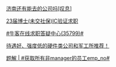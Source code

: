 [济南还有能去的公司吗[叹息]](https://www.nowcoder.com/feed/main/detail/46ad6d41771d478fbeffbca96e08a023?fromPut=jj-github&urlSource=extension-api)

[23届博士(未交社保)IC验证求职](https://www.nowcoder.com/feed/main/detail/bb9192f7165d4c9f849c6578fb8d77c2?fromPut=jj-github&urlSource=extension-api)

[#牛客在线求职答疑中心(35799)#](https://www.nowcoder.com/feed/main/detail/055492f71b984372bb5d0aa2046ae049?fromPut=jj-github&urlSource=extension-api)

[待遇好、强度低的硬件类公司和军工所推荐！](https://www.nowcoder.com/feed/main/detail/93f0e0edd02844f8a81c4c92a0077fc7?fromPut=jj-github&urlSource=extension-api)

[题解 | #获取所有非manager的员工emp_no#](https://www.nowcoder.com/discuss/640079024366096384?fromPut=jj-github&urlSource=extension-api)